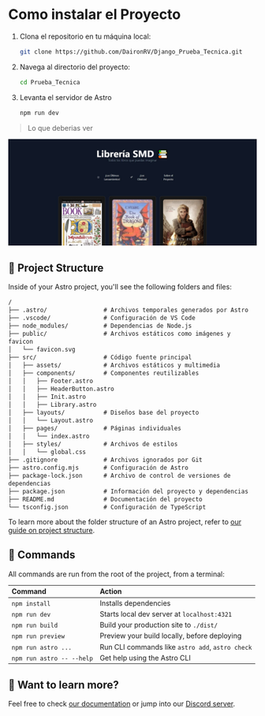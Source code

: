 # Como instalar el Proyecto

1. Clona el repositorio en tu máquina local:
    ```bash
    git clone https://github.com/DaironRV/Django_Prueba_Tecnica.git
    ```
2. Navega al directorio del proyecto:
    ```bash
    cd Prueba_Tecnica
    ```
3. Levanta el servidor de Astro
    ```bash
    npm run dev
    ```

> Lo que deberias ver

![just-the-basics](https://github.com/DaironRV/Prueba-Tecnica/blob/main/public/LibreriaSMD.jpg)

## 🚀 Project Structure

Inside of your Astro project, you'll see the following folders and files:

```text
/
├── .astro/                # Archivos temporales generados por Astro
├── .vscode/               # Configuración de VS Code
├── node_modules/          # Dependencias de Node.js
├── public/                # Archivos estáticos como imágenes y favicon
│   └── favicon.svg
├── src/                   # Código fuente principal
│   ├── assets/            # Archivos estáticos y multimedia
│   ├── components/        # Componentes reutilizables
│   │   ├── Footer.astro
│   │   ├── HeaderButton.astro
│   │   ├── Init.astro
│   │   ├── Library.astro
│   ├── layouts/           # Diseños base del proyecto
│   │   └── Layout.astro
│   ├── pages/             # Páginas individuales
│   │   └── index.astro
│   ├── styles/            # Archivos de estilos
│   │   └── global.css
├── .gitignore             # Archivos ignorados por Git
├── astro.config.mjs       # Configuración de Astro
├── package-lock.json      # Archivo de control de versiones de dependencias
├── package.json           # Información del proyecto y dependencias
├── README.md              # Documentación del proyecto
└── tsconfig.json          # Configuración de TypeScript

```

To learn more about the folder structure of an Astro project, refer to [our guide on project structure](https://docs.astro.build/en/basics/project-structure/).

## 🧞 Commands

All commands are run from the root of the project, from a terminal:

| Command                   | Action                                           |
| :------------------------ | :----------------------------------------------- |
| `npm install`             | Installs dependencies                            |
| `npm run dev`             | Starts local dev server at `localhost:4321`      |
| `npm run build`           | Build your production site to `./dist/`          |
| `npm run preview`         | Preview your build locally, before deploying     |
| `npm run astro ...`       | Run CLI commands like `astro add`, `astro check` |
| `npm run astro -- --help` | Get help using the Astro CLI                     |

## 👀 Want to learn more?

Feel free to check [our documentation](https://docs.astro.build) or jump into our [Discord server](https://astro.build/chat).
